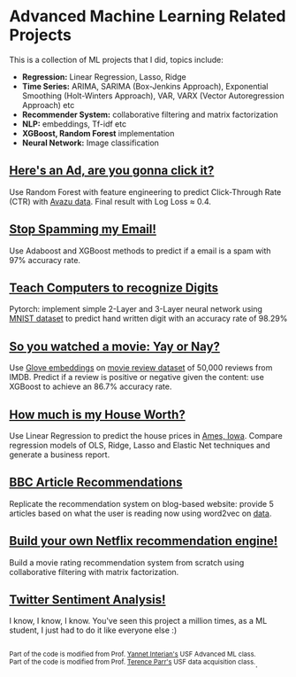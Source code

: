 # Advanced Machine Learning Related Projects

This is a collection of ML projects that I did, topics include:
+ <b>Regression:</b> Linear Regression, Lasso, Ridge
+ <b>Time Series:</b> ARIMA, SARIMA (Box-Jenkins Approach), Exponential Smoothing (Holt-Winters Approach), VAR, VARX (Vector Autoregression Approach) etc
+ <b>Recommender System:</b> collaborative filtering and matrix factorization
+ <b>NLP:</b> embeddings, Tf-idf etc
+ <b>XGBoost, Random Forest</b> implementation
+ <b>Neural Network:</b> Image classification


## [Here's an Ad, are you gonna click it?](CTR%20Prediction)
Use Random Forest with feature engineering to predict Click-Through Rate (CTR) with [Avazu data](https://www.kaggle.com/c/avazu-ctr-prediction). Final result with Log Loss ≈ 0.4.


## [Stop Spamming my Email!](Spam)
Use Adaboost and XGBoost methods to predict if a email is a spam with 97% accuracy rate.


## [Teach Computers to recognize Digits](NN%20MNIST%20dataset)
Pytorch: implement simple 2-Layer and 3-Layer neural network using [MNIST dataset](http://yann.lecun.com/exdb/mnist/) to predict hand written digit with an accuracy rate of 98.29%


## [So you watched a movie: Yay or Nay? ](Movie%20Review%20Sentiment%20Analysis)
Use [Glove embeddings](https://nlp.stanford.edu/projects/glove/) on [movie review dataset](http://ai.stanford.edu/~amaas/data/sentiment/) of 50,000 reviews from IMDB. Predict if a review is positive or negative given the content: use XGBoost to achieve an 86.7% accuracy rate.

## [How much is my House Worth?](House%20Price)
Use Linear Regression to predict the house prices in [Ames, Iowa](https://www.kaggle.com/c/house-prices-advanced-regression-techniques). Compare regression models of OLS, Ridge, Lasso and Elastic Net techniques and generate a business report.

## [BBC Article Recommendations](BBC%20Article%20Recommendations)
Replicate the recommendation system on blog-based website: provide 5 articles based on what the user is reading now using word2vec on [data](w).

## [Build your own Netflix recommendation engine!](Recommender%20System)
Build a movie rating recommendation system from scratch using collaborative filtering with matrix factorization.

## [Twitter Sentiment Analysis!](Twitter%20Sentiment)
I know, I know, I know. You've seen this project a million times, as a ML student, I just had to do it like everyone else :)


<sup><br>Part of the code is modified from Prof. [Yannet Interian's](https://github.com/yanneta) USF Advanced ML class.<br></sup>
<sup>Part of the code is modified from Prof. [Terence Parr's](https://github.com/parrt) USF data acquisition class.</sup>.
